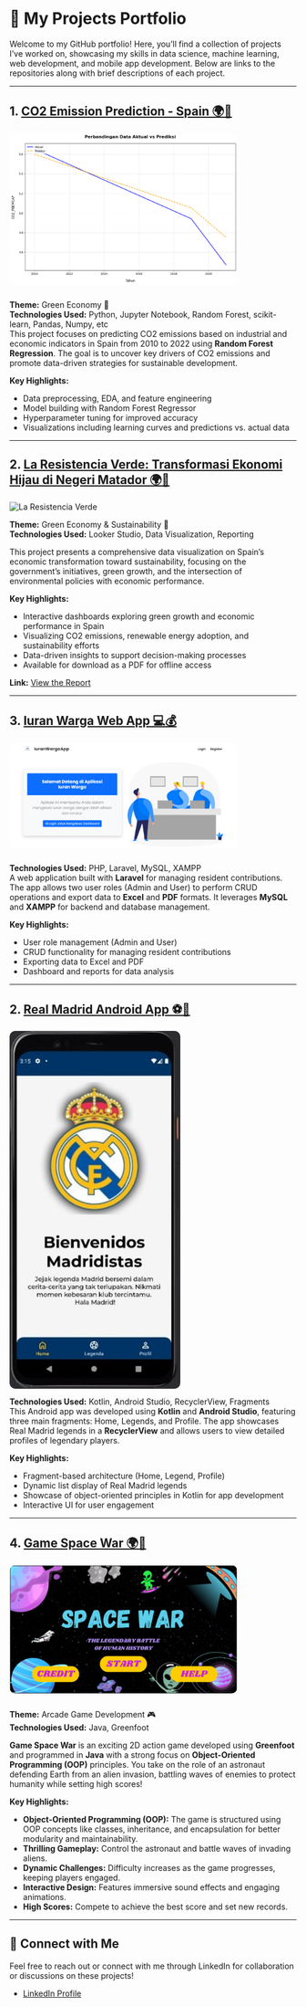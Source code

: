 # 🚀 My Projects Portfolio

Welcome to my GitHub portfolio! Here, you’ll find a collection of projects I’ve worked on, showcasing my skills in data science, machine learning, web development, and mobile app development. Below are links to the repositories along with brief descriptions of each project.

---

## 1. **<a href="https://github.com/ikhsannovianto/co2-emission-prediction-spain" target="_blank">CO2 Emission Prediction - Spain 🌍💨</a>**  
<img src="docs-images/actual-prediction.png" alt="CO2 Emission Prediction" width="400" style="border-radius: 10px; margin-bottom: 10px;">  

**Theme:** Green Economy 🌱  
**Technologies Used:** Python, Jupyter Notebook, Random Forest, scikit-learn, Pandas, Numpy, etc  
This project focuses on predicting CO2 emissions based on industrial and economic indicators in Spain from 2010 to 2022 using **Random Forest Regression**. The goal is to uncover key drivers of CO2 emissions and promote data-driven strategies for sustainable development. 

**Key Highlights:**  
- Data preprocessing, EDA, and feature engineering  
- Model building with Random Forest Regressor  
- Hyperparameter tuning for improved accuracy  
- Visualizations including learning curves and predictions vs. actual data

---

## 2. **[La Resistencia Verde: Transformasi Ekonomi Hijau di Negeri Matador 🌍💚](https://lookerstudio.google.com/reporting/10db9fac-35bb-42b5-b9b7-21a660affd7d)**  
![La Resistencia Verde](docs-images/green-economy-visualization.jpg)

**Theme:** Green Economy & Sustainability 🌱  
**Technologies Used:** Looker Studio, Data Visualization, Reporting  

This project presents a comprehensive data visualization on Spain’s economic transformation toward sustainability, focusing on the government’s initiatives, green growth, and the intersection of environmental policies with economic performance.

**Key Highlights:**  
- Interactive dashboards exploring green growth and economic performance in Spain  
- Visualizing CO2 emissions, renewable energy adoption, and sustainability efforts  
- Data-driven insights to support decision-making processes  
- Available for download as a PDF for offline access

**Link:** [View the Report](https://lookerstudio.google.com/reporting/10db9fac-35bb-42b5-b9b7-21a660affd7d)

---

## 3. **<a href="https://github.com/ikhsannovianto/Iuran-Warga-App" target="_blank">Iuran Warga Web App 💻💰</a>**  
<img src="docs-images/dashboard-preview.png" alt="Iuran Warga Web App" width="400" style="border-radius: 10px; margin-bottom: 10px;">  

**Technologies Used:** PHP, Laravel, MySQL, XAMPP  
A web application built with **Laravel** for managing resident contributions. The app allows two user roles (Admin and User) to perform CRUD operations and export data to **Excel** and **PDF** formats. It leverages **MySQL** and **XAMPP** for backend and database management.

**Key Highlights:**  
- User role management (Admin and User)  
- CRUD functionality for managing resident contributions  
- Exporting data to Excel and PDF  
- Dashboard and reports for data analysis

---

## 2. **<a href="https://github.com/ikhsannovianto/Real-Madrid-App" target="_blank">Real Madrid Android App ⚽📱</a>**  
<img src="docs-images/preview-app.jpg" alt="Real Madrid App" width="300" style="border-radius: 10px; margin-bottom: 10px; display: block;"> 

**Technologies Used:** Kotlin, Android Studio, RecyclerView, Fragments  
This Android app was developed using **Kotlin** and **Android Studio**, featuring three main fragments: Home, Legends, and Profile. The app showcases Real Madrid legends in a **RecyclerView** and allows users to view detailed profiles of legendary players.

**Key Highlights:**  
- Fragment-based architecture (Home, Legend, Profile)  
- Dynamic list display of Real Madrid legends  
- Showcase of object-oriented principles in Kotlin for app development  
- Interactive UI for user engagement

---

## 4. **<a href="https://github.com/ikhsannovianto/Game-Space-War" target="_blank">Game Space War 🌍👾</a>**  
<img src="docs-images/game-preview.png" alt="Game Space War" width="400" style="border-radius: 10px; margin-bottom: 10px;">  

**Theme:** Arcade Game Development 🎮  
**Technologies Used:** Java, Greenfoot  

**Game Space War** is an exciting 2D action game developed using **Greenfoot** and programmed in **Java** with a strong focus on **Object-Oriented Programming (OOP)** principles. You take on the role of an astronaut defending Earth from an alien invasion, battling waves of enemies to protect humanity while setting high scores!

**Key Highlights:**  
- **Object-Oriented Programming (OOP):** The game is structured using OOP concepts like classes, inheritance, and encapsulation for better modularity and maintainability.  
- **Thrilling Gameplay:** Control the astronaut and battle waves of invading aliens.  
- **Dynamic Challenges:** Difficulty increases as the game progresses, keeping players engaged.  
- **Interactive Design:** Features immersive sound effects and engaging animations.  
- **High Scores:** Compete to achieve the best score and set new records. 

---

## 🔗 **Connect with Me**  
Feel free to reach out or connect with me through LinkedIn for collaboration or discussions on these projects!

- <a href="https://www.linkedin.com/in/ikhsanarinovianto" target="_blank">LinkedIn Profile</a>
